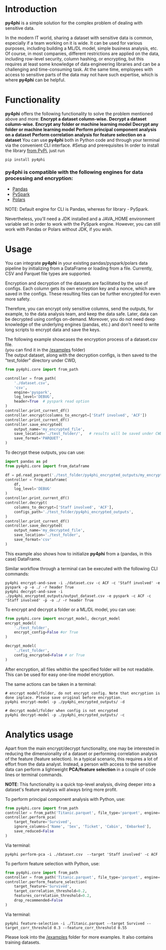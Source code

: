 # Introduction
**py4phi** is a simple solution for the complex problem of dealing with sensitive data.

In the modern IT world, sharing a dataset with sensitive data is common, especially if a team working on it is wide. It can be used for various purposes, including building a ML/DL model, simple business analysis, etc. Of course, in most companies, different restrictions are applied on the data, including row-level security, column hashing, or encrypting, but this requires at least some knowledge of data engineering libraries and can be  a challenging and time-consuming task. At the same time, employees with access to sensitive parts of the data may not have such expertise, which is where **py4phi** can be helpful.
# Functionality
**py4phi** offers the following functionality to solve the problem mentioned above and more:
**Encrypt a dataset column-wise.**
**Decrypt a dataset column-wise.**
**Encrypt any folder or machine learning model**
**Decrypt any folder or machine learning model**
**Perform principal component analysis on a dataset**
**Perform correlation analysis for feature selection on a dataset**
You can use **py4phi** both in Python code and through your terminal via the convenient CLI interface.
#Setup and prerequisites
In order to install the library [from PyPi](), just run
```shell
pip install py4phi
```

### **py4phi** is compatible with the following engines for data processing and encryption:
* [Pandas](https://github.com/pandas-dev/pandas)
* [PySpark](https://spark.apache.org/docs/latest/api/python/index.html)
* [Polars](https://pola.rs/) 

NOTE: Default engine for CLI is Pandas, whereas for library - PySpark.

Nevertheless, you'll need a JDK installed and a JAVA_HOME environment variable set in order 
to work with the PySpark engine. 
However, you can still work with Pandas or Polars without JDK, if you wish.
# Usage
You can integrate **py4phi** in your existing pandas/pyspark/polars data pipeline by 
initializing from a DataFrame or loading from a file. Currently, CSV and Parquet 
file types are supported. 

Encryption and decryption of the datasets are facilitated by the use of configs.
Each column gets its own encryption key and a nonce, which are saved in the configs. These resulting files can be further encrypted for even more safety.

Therefore, you can encrypt only sensitive columns, send the outputs, for example, to the data analysis team,
and keep the data safe. Later, data can be decrypted using configs on-demand.
Moreover, you do not need deep knowledge of the underlying engines (pandas, etc.)
and don't need to write long scripts to encrypt data and save the keys. 

The following example showcases the encryption process of a dataset.csv file. \
(you can find it in the [/examples](https://github.com/volodymyrkir/py4phi/tree/main/examples) folder) \
The output dataset, along with the decryption configs, is then saved to the "test_folder" directory under CWD,

```python
from py4phi.core import from_path

controller = from_path(
    './dataset.csv',
    'csv',
    engine='pyspark',
    log_level='DEBUG',
    header=True  # pyspark read option
)
controller.print_current_df()
controller.encrypt(columns_to_encrypt=['Staff involved', 'ACF'])
controller.print_current_df()
controller.save_encrypted(
    output_name='my_encrypted_file',
    save_location='./test_folder/',   # results will be saved under CWD/test_folder/py4phi_encrypted_outputs
    save_format='PARQUET',
)

```

To decrypt these outputs, you can use:
```python
import pandas as pd
from py4phi.core import from_dataframe

df = pd.read_parquet('./test_folder/py4phi_encrypted_outputs/my_encrypted_file.parquet')
controller = from_dataframe(
    df,
    log_level='DEBUG'
)
controller.print_current_df()
controller.decrypt(
    columns_to_decrypt=['Staff involved', 'ACF'],
    configs_path='./test_folder/py4phi_encrypted_outputs', 
)
controller.print_current_df()
controller.save_decrypted(
    output_name='my_decrypted_file',
    save_location='./test_folder',
    save_format='csv'
)
```

This example also shows how to initialize **py4phi** from a (pandas, in this case) DataFrame.

Similar workflow through a terminal can be executed with the following CLI commands:
```shell
py4phi encrypt-and-save -i ./dataset.csv -c ACF -c 'Staff involved' -e pyspark -p -o ./ -r header True
py4phi decrypt-and-save -i ./py4phi_encrypted_outputs/output_dataset.csv -e pyspark -c ACF -c 'Staff involved' -p -o ./ -r header True
```

To encrypt and decrypt a folder or a ML/DL model, you can use:
```python
from py4phi.core import encrypt_model, decrypt_model
encrypt_model(
    './test_folder',
    encrypt_config=False #or True
)

decrypt_model(
    './test_folder',
    config_encrypted=False # or True
)
```
After encryption, all files whithin the specified folder will be not readable.
This can be used for easy one-line model encryption.

The same actions can be taken in a terminal:
```shell
# encrypt model/folder, do not encrypt config. Note that encryption is done inplace. Please save original before encryption.
py4phi encrypt-model -p ./py4phi_encrypted_outputs/ -d

# decrypt model/folder when config is not encrypted
py4phi decrypt-model -p ./py4phi_encrypted_outputs/ -c
```
# Analytics usage
Apart from the main encrypt/decrypt functionality, one may be interested in reducing
the dimensionality of a dataset or performing correlation analysis of the feature (feature selection).
In a typical scenario, this requires a lot of effort from the data analyst.
Instead, a person with access to the sensitive data 
can perform a lightweight **PCA/feature selection** in a couple of code lines or terminal commands.

**NOTE**: This functionality is a quick top-level analysis, diving deeper into a dataset's feature analysis will always bring more profit.

To perform principal component analysis with Python, use: 

```python
from py4phi.core import from_path
controller = from_path('Titanic.parquet', file_type='parquet', engine='pyspark')
controller.perform_pca(
    target_feature='Survived',
    ignore_columns=['Name', 'Sex', 'Ticket', 'Cabin', 'Embarked'],
    save_reduced=False
)
```

Via terminal:

```shell
py4phi perform-pca -i ./dataset.csv  --target 'Staff involved' -c ACF
```

To perform feature selection with Python, use: 

```python
from py4phi.core import from_path
controller = from_path('Titanic.parquet', file_type='parquet', engine='polars')
controller.perform_feature_selection(
    target_feature='Survived',
    target_correlation_threshold=0.2,
    features_correlation_threshold=0.2,
    drop_recommended=False
)
```

Via terminal:

```shell
py4phi feature-selection -i ./Titanic.parquet --target Survived --target_corr_threshold 0.3 --feature_corr_threshold 0.55
```

Please look into the [/examples](https://github.com/volodymyrkir/py4phi/tree/main/examples) folder for more examples.
It also contains training datasets.
